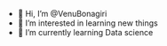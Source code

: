 - 👋 Hi, I’m @VenuBonagiri
- 👀 I’m interested in learning new things
- 🌱 I’m currently learning Data science


<!---
VenuBonagiri/VenuBonagiri is a ✨ special ✨ repository because its `README.md` (this file) appears on your GitHub profile.
You can click the Preview link to take a look at your changes.
--->
